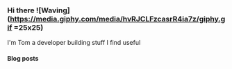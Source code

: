### Hi there ![Waving](https://media.giphy.com/media/hvRJCLFzcasrR4ia7z/giphy.gif =25x25)

I'm Tom a developer building stuff I find useful

####  Blog posts
<!-- BLOG-POST-LIST:START -->
<!-- BLOG-POST-LIST:END -->